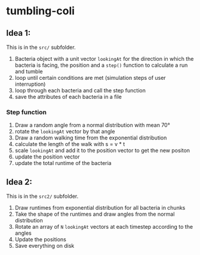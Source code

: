 # tumbling-coli

## Idea 1:
This is in the `src/` subfolder.

1. Bacteria object with a unit vector `lookingAt` for the direction in which the bacteria is facing, the position and a `step()` function to calculate a run and tumble
2. loop until certain conditions are met (simulation steps of user interruption)
3. loop through each bacteria and call the step function
4. save the attributes of each bacteria in a file

### Step function
1. Draw a random angle from a normal distribution with mean 70°
2. rotate the `lookingAt` vector by that angle
3. Draw a random walking time from the exponential distribution
4. calculate the length of the walk with s = v * t
5. scale `lookingAt` and add it to the position vector to get the new positon
6. update the position vector
7. update the total runtime of the bacteria

## Idea 2:
This is in the `src2/` subfolder.

1. Draw runtimes from exponential distribution for all bacteria in chunks
2. Take the shape of the runtimes and draw angles from the normal distribution
3. Rotate an array of `N` `lookingAt` vectors at each timestep according to the angles
4. Update the positions
5. Save everything on disk
